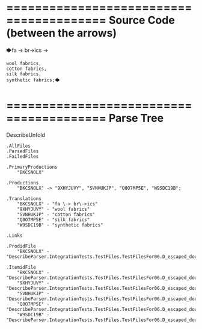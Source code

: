 ========================================
Source Code (between the arrows)
========================================

🡆fa \-> br\->ics ->

    wool fabrics,
    cotton fabrics,
    silk fabrics,
    synthetic fabrics;🡄

========================================
Parse Tree
========================================
DescribeUnfold

    .AllFiles
    .ParsedFiles
    .FailedFiles

    .PrimaryProductions
        "BKCSNOLX" 

    .Productions
        "BKCSNOLX" -> "9XHYJUVY", "SVNHUKJP", "Q0O7MP5E", "W9SDC19B";

    .Translations
        "BKCSNOLX" - "fa \-> br\->ics"
        "9XHYJUVY" - "wool fabrics"
        "SVNHUKJP" - "cotton fabrics"
        "Q0O7MP5E" - "silk fabrics"
        "W9SDC19B" - "synthetic fabrics"

    .Links

    .ProdidFile
        "BKCSNOLX" - "DescribeParser.IntegrationTests.TestFiles.TestFilesFor06.D_escaped_double_characters1.ds"

    .ItemidFile
        "BKCSNOLX" - "DescribeParser.IntegrationTests.TestFiles.TestFilesFor06.D_escaped_double_characters1.ds"
        "9XHYJUVY" - "DescribeParser.IntegrationTests.TestFiles.TestFilesFor06.D_escaped_double_characters1.ds"
        "SVNHUKJP" - "DescribeParser.IntegrationTests.TestFiles.TestFilesFor06.D_escaped_double_characters1.ds"
        "Q0O7MP5E" - "DescribeParser.IntegrationTests.TestFiles.TestFilesFor06.D_escaped_double_characters1.ds"
        "W9SDC19B" - "DescribeParser.IntegrationTests.TestFiles.TestFilesFor06.D_escaped_double_characters1.ds"

